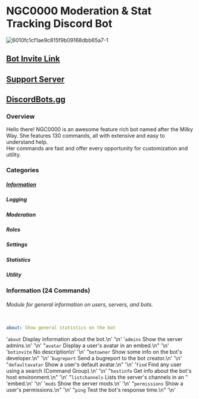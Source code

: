# NGC0000 Moderation & Stat Tracking Discord Bot                                
![6010fc1cf1ae9c815f9b09168dbb65a7-1](https://user-images.githubusercontent.com/74381783/108671227-f6d3f580-7494-11eb-9a77-9478f5a39684.png) 
## [Bot Invite Link](https://discord.com/api/oauth2/authorize?client_id=810377376269205546&permissions=4294967287&scope=applications.commands%20bot) 
## [Support Server](https://discord.gg/947ramn)
## [DiscordBots.gg](https://discord.bots.gg/bots/810377376269205546)
### Overview
Hello there! NGC0000 is an awesome feature rich bot named after the Milky Way. She features 130 commands, all with extensive and easy to understand help.  
Her commands are fast and offer every opportunity for customization and utility.  
### Categories

##### [Information](#information)
##### Logging
##### Moderation
##### Roles
##### Settings
##### Statistics
##### Utility  
  

### Information (24 Commands)
###### Module for general information on users, servers, and bots. 
```yaml

about: Show general statistics on the bot


```

'`about` Display information about the bot.\n'
                      '\n'
                      '`admins` Show the server admins.\n'
                      '\n'
                      "`avatar` Display a user's avatar in an embed.\n"
                      '\n'
                      '`botinvite` No description\n'
                      '\n'
                      "`botowner` Show some info on the bot's developer.\n"
                      '\n'
                      '`bugreport` Send a bugreport to the bot creator.\n'
                      '\n'
                      "`defaultavatar` Show a user's default avatar.\n"
                      '\n'
                      '`find` Find any user using a search (Command Group).\n'
                      '\n'
                      "`hostinfo` Get info about the bot's host environment.\n"
                      '\n'
                      "`listchannels` Lists the server's channels in an "
                      'embed.\n'
                      '\n'
                      '`mods` Show the server mods.\n'
                      '\n'
                      "`permissions` Show a user's permissions.\n"
                      '\n'
                      "`ping` Test the bot's response time.\n"
                      '\n'